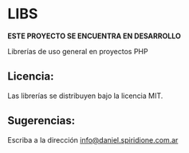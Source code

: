LIBS
============

**ESTE PROYECTO SE ENCUENTRA EN DESARROLLO**

Librerías de uso general en proyectos PHP

## Licencia:

Las librerías se distribuyen bajo la licencia MIT.

## Sugerencias:

Escriba a la dirección info@daniel.spiridione.com.ar
